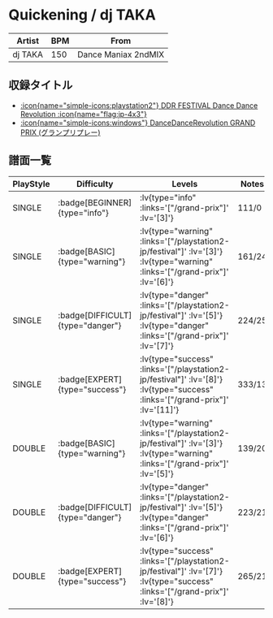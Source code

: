 # Quickening / dj TAKA

|Artist|BPM|From|
|------|---|----|
|dj TAKA|150|Dance Maniax 2ndMIX|

## 収録タイトル

- [ :icon{name="simple-icons:playstation2"} DDR FESTIVAL Dance Dance Revolution :icon{name="flag:jp-4x3"} ](/playstation2-jp/festival)
- [ :icon{name="simple-icons:windows"} DanceDanceRevolution GRAND PRIX (グランプリプレー)](/grand-prix)

## 譜面一覧

|PlayStyle|Difficulty|Levels|Notes|Movie|
|---------|----------|------|-----|-----|
|SINGLE| :badge[BEGINNER]{type="info"} | :lv{type="info" :links='["/grand-prix"]' :lv='[3]'} |111/0||
|SINGLE| :badge[BASIC]{type="warning"} | :lv{type="warning" :links='["/playstation2-jp/festival"]' :lv='[3]'}  :lv{type="warning" :links='["/grand-prix"]' :lv='[6]'} |161/24||
|SINGLE| :badge[DIFFICULT]{type="danger"} | :lv{type="danger" :links='["/playstation2-jp/festival"]' :lv='[5]'}  :lv{type="danger" :links='["/grand-prix"]' :lv='[7]'} |224/25||
|SINGLE| :badge[EXPERT]{type="success"} | :lv{type="success" :links='["/playstation2-jp/festival"]' :lv='[8]'}  :lv{type="success" :links='["/grand-prix"]' :lv='[11]'} |333/13||
|DOUBLE| :badge[BASIC]{type="warning"} | :lv{type="warning" :links='["/playstation2-jp/festival"]' :lv='[3]'}  :lv{type="warning" :links='["/grand-prix"]' :lv='[5]'} |139/20||
|DOUBLE| :badge[DIFFICULT]{type="danger"} | :lv{type="danger" :links='["/playstation2-jp/festival"]' :lv='[5]'}  :lv{type="danger" :links='["/grand-prix"]' :lv='[6]'} |223/21||
|DOUBLE| :badge[EXPERT]{type="success"} | :lv{type="success" :links='["/playstation2-jp/festival"]' :lv='[7]'}  :lv{type="success" :links='["/grand-prix"]' :lv='[8]'} |265/21||
